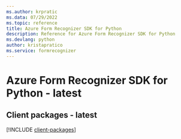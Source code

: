 ```yaml
---
ms.author: krpratic
ms.data: 07/29/2022
ms.topic: reference
title: Azure Form Recognizer SDK for Python
description: Reference for Azure Form Recognizer SDK for Python
ms.devlang: python
author: kristapratico
ms.service: formrecognizer
---
```

# Azure Form Recognizer SDK for Python - latest

## Client packages - latest
[!INCLUDE [client-packages](form-recognizer-client-index.md)]